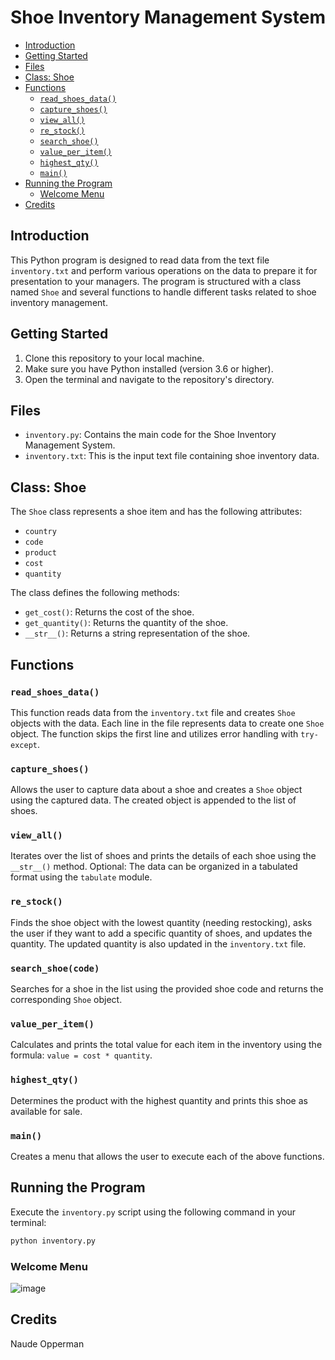 # Shoe Inventory Management System

- [Introduction](#shoe-inventory-management-system)
- [Getting Started](#getting-started)
- [Files](#files)
- [Class: Shoe](#class-shoe)
- [Functions](#functions)
  - [`read_shoes_data()`](#read_shoes_data)
  - [`capture_shoes()`](#capture_shoes)
  - [`view_all()`](#view_all)
  - [`re_stock()`](#re_stock)
  - [`search_shoe()`](#search_shoe)
  - [`value_per_item()`](#value_per_item)
  - [`highest_qty()`](#highest_qty)
  - [`main()`](#main)
- [Running the Program](#running-the-program)
  - [Welcome Menu](#welcome-menu)
- [Credits](#Credits)

## Introduction

This Python program is designed to read data from the text file `inventory.txt` and perform various operations on the data to prepare it for presentation to your managers. The program is structured with a class named `Shoe` and several functions to handle different tasks related to shoe inventory management.

## Getting Started

1. Clone this repository to your local machine.
2. Make sure you have Python installed (version 3.6 or higher).
3. Open the terminal and navigate to the repository's directory.

## Files

- `inventory.py`: Contains the main code for the Shoe Inventory Management System.
- `inventory.txt`: This is the input text file containing shoe inventory data.

## Class: Shoe

The `Shoe` class represents a shoe item and has the following attributes:

- `country`
- `code`
- `product`
- `cost`
- `quantity`

The class defines the following methods:

- `get_cost()`: Returns the cost of the shoe.
- `get_quantity()`: Returns the quantity of the shoe.
- `__str__()`: Returns a string representation of the shoe.

## Functions

### `read_shoes_data()`

This function reads data from the `inventory.txt` file and creates `Shoe` objects with the data. Each line in the file represents data to create one `Shoe` object. The function skips the first line and utilizes error handling with `try-except`.

### `capture_shoes()`

Allows the user to capture data about a shoe and creates a `Shoe` object using the captured data. The created object is appended to the list of shoes.

### `view_all()`

Iterates over the list of shoes and prints the details of each shoe using the `__str__()` method. Optional: The data can be organized in a tabulated format using the `tabulate` module.

### `re_stock()`

Finds the shoe object with the lowest quantity (needing restocking), asks the user if they want to add a specific quantity of shoes, and updates the quantity. The updated quantity is also updated in the `inventory.txt` file.

### `search_shoe(code)`

Searches for a shoe in the list using the provided shoe code and returns the corresponding `Shoe` object.

### `value_per_item()`

Calculates and prints the total value for each item in the inventory using the formula: `value = cost * quantity`.

### `highest_qty()`

Determines the product with the highest quantity and prints this shoe as available for sale.

### `main()`

Creates a menu that allows the user to execute each of the above functions.

## Running the Program

Execute the `inventory.py` script using the following command in your terminal:



```bash
python inventory.py
```

### Welcome Menu
![image](https://github.com/Naude555/terminal_inventory_project/assets/60476722/62cbbc6f-0004-4ea8-844b-fc688415f172)


## Credits
Naude Opperman
